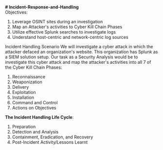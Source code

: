 **# Incident-Response-and-Handling**  
Objectives:  

1. Leverage OSINT sites during an investigation 
2. Map an Attacker's activities to Cyber Kill Chain Phases
3. Utilize effective Splunk searches to investigate logs
4. Understand host-centric and network-centric log sources

Incident Handling Scenario We will investigate a cyber attack in which the attacker defaced an organization's website. This organization has Splunk as a SIEM solution setup. Our task as a Security Analysis would be to investigate this cyber attack and map the attacker's activities into all 7 of the Cyber Kill Chain Phases: 
1. Reconnaissance  
2. Weaponization  
3. Delivery  
4. Exploitation  
5. Installation  
6. Command and Control  
7. Actions on Objectives  


**The Incident Handling Life Cycle**:  
1. Preparation  
2. Detection and Analysis  
3. Containment, Eradication, and Recovery  
4. Post-Incident Activity/Lessons Learnt  
